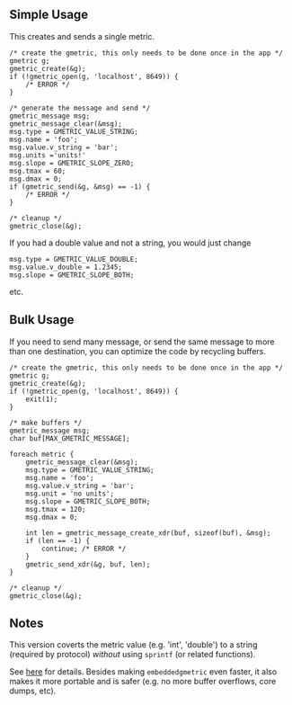 ## Simple Usage ##
This creates and sends a single metric.

```
/* create the gmetric, this only needs to be done once in the app */
gmetric g;                                                                                                                                                                                                                                        
gmetric_create(&g);                                                                                                                  
if (!gmetric_open(g, 'localhost', 8649)) {
    /* ERROR */                                                                                                                     
}

/* generate the message and send */
gmetric_message msg;
gmetric_message_clear(&msg);
msg.type = GMETRIC_VALUE_STRING;
msg.name = 'foo';
msg.value.v_string = 'bar';
msg.units ='units!'
msg.slope = GMETRIC_SLOPE_ZERO;
msg.tmax = 60;
msg.dmax = 0;
if (gmetric_send(&g, &msg) == -1) {
    /* ERROR */
}

/* cleanup */
gmetric_close(&g);
```

If you had a double value and not a string, you would just change
```
msg.type = GMETRIC_VALUE_DOUBLE;
msg.value.v_double = 1.2345;
msg.slope = GMETRIC_SLOPE_BOTH;
```

etc.

## Bulk Usage ##

If you need to send many message, or send the same message to more than one destination, you can optimize the code by recycling buffers.


```
/* create the gmetric, this only needs to be done once in the app */
gmetric g;                                                                                                                                                                                                                                        
gmetric_create(&g);                                                                                                                  
if (!gmetric_open(g, 'localhost', 8649)) {
    exit(1);                                
}

/* make buffers */
gmetric_message msg;
char buf[MAX_GMETRIC_MESSAGE];

foreach metric {
    gmetric_message_clear(&msg);
    msg.type = GMETRIC_VALUE_STRING;
    msg.name = 'foo';
    msg.value.v_string = 'bar';
    msg.unit = 'no units';
    msg.slope = GMETRIC_SLOPE_BOTH;
    msg.tmax = 120;
    msg.dmax = 0;

    int len = gmetric_message_create_xdr(buf, sizeof(buf), &msg);
    if (len == -1) {
        continue; /* ERROR */
    }
    gmetric_send_xdr(&g, buf, len);
}

/* cleanup */
gmetric_close(&g);
```

## Notes ##

This version coverts the metric value (e.g. 'int', 'double') to a string (required by protocol) _without_ using `sprintf` (or related functions).

See [here](http://code.google.com/p/stringencoders/wiki/NumToA) for details.  Besides making `embeddedgmetric` even faster, it also makes it more portable and is safer (e.g. no more buffer overflows, core dumps, etc).